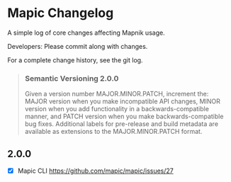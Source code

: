 # Mapic Changelog
A simple log of core changes affecting Mapnik usage.

Developers: Please commit along with changes.

For a complete change history, see the git log.

> ### Semantic Versioning 2.0.0
> Given a version number MAJOR.MINOR.PATCH, increment the:
> MAJOR version when you make incompatible API changes,
> MINOR version when you add functionality in a backwards-compatible manner, and
> PATCH version when you make backwards-compatible bug fixes.
> Additional labels for pre-release and build metadata are available as extensions to the MAJOR.MINOR.PATCH format.

## 2.0.0

- [x] Mapic CLI https://github.com/mapic/mapic/issues/27
